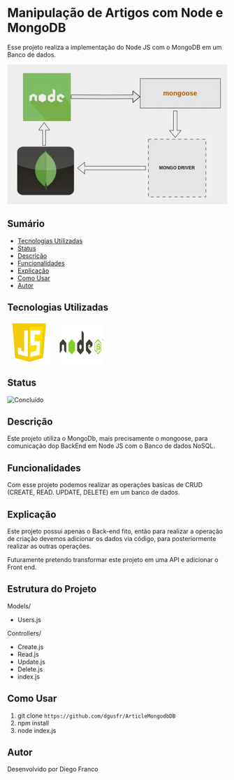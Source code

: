 # Manipulação de Artigos com Node e MongoDB

Esse projeto realiza a implementação do Node JS com o MongoDB em um Banco de dados.

<div align="center">
  <img src="img/logo.png" alt="Imagem do Projeto" width="900">
</div>

## Sumário

- [Tecnologias Utilizadas](#tecnologias-utilizadas)
- [Status](#status)
- [Descrição](#descrição)
- [Funcionalidades](#funcionalidades)
- [Explicação](#explicação)
- [Como Usar](#como-usar)
- [Autor](#autor)

## Tecnologias Utilizadas

<div style="display: flex; flex-direction: row;">
  <div style="margin-right: 20px; display: flex; justify-content: flex-start;">
    <img src="img/js.png" alt="Logo Linguagem" width="100"/>
  </div>
  <div style="margin-right: 20px; display: flex; justify-content: flex-start;">
    <img src="img/node.png" alt="Logo Linguagem" width="100"/>
  </div>
</div>

## Status

![Concluído](http://img.shields.io/static/v1?label=STATUS&message=CONCLUIDO&color=GREEN&style=for-the-badge)

## Descrição

Este projeto utiliza o MongoDb, mais precisamente o mongoose, para comunicação dop BackEnd em Node JS com o Banco de dados NoSQL.

## Funcionalidades

Com esse projeto podemos realizar as operações basicas de CRUD (CREATE, READ. UPDATE, DELETE) em um banco de dados.

## Explicação

Este projeto possui apenas o Back-end fito, então para realizar a operação de criação devemos adicionar os dados via código, para posteriormente realizar as outras operações.

Futuramente pretendo transformar este projeto em uma API e adicionar o Front end.

## Estrutura do Projeto

Models/

- Users.js

Controllers/

- Create.js
- Read.js
- Update.js
- Delete.js
- index.js

## Como Usar

1. git clone `https://github.com/dgusfr/ArticleMongodbDB`
2. npm install
3. node index.js

## Autor

Desenvolvido por Diego Franco
